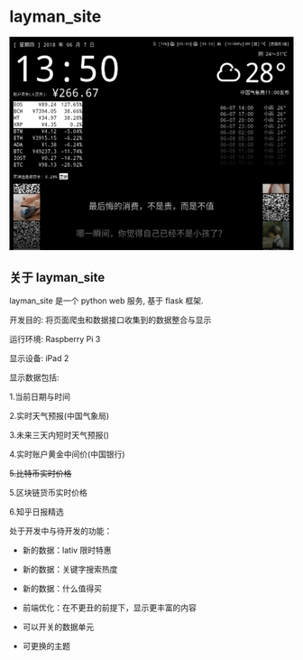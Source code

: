 # layman_site

![image](./doc/20180607135046.png)

## 关于 layman_site

layman_site 是一个 python web 服务, 基于 flask 框架.

开发目的: 将页面爬虫和数据接口收集到的数据整合与显示

运行环境: Raspberry Pi 3

显示设备: iPad 2

显示数据包括:

1.当前日期与时间

2.实时天气预报(中国气象局)

3.未来三天内短时天气预报()

4.实时账户黄金中间价(中国银行)

~~5.比特币实时价格~~   

5.区块链货币实时价格

6.知乎日报精选

处于开发中与待开发的功能：

* 新的数据：lativ 限时特惠

* 新的数据：关键字搜索热度

* 新的数据：什么值得买

* 前端优化：在不更丑的前提下，显示更丰富的内容

* 可以开关的数据单元

* 可更换的主题